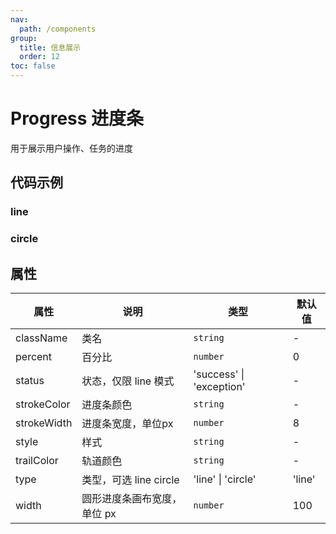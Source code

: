 ```yaml
---
nav:
  path: /components
group:
  title: 信息展示
  order: 12
toc: false
---
```


# Progress 进度条
用于展示用户操作、任务的进度

## 代码示例
### line
<code src='pages/ProgressLine/index'></code>

### circle
<code src='pages/ProgressCircle/index'></code>


## 属性

| 属性 | 说明 | 类型 | 默认值 |
| -----|-----|-----|-----|
| className | 类名| `string` | - |
| percent | 百分比  | `number` | 0 | 
| status | 状态，仅限 line 模式 | 'success' \| 'exception' | - | 
| strokeColor | 进度条颜色 | `string` | - |
| strokeWidth | 进度条宽度，单位px | `number` | 8 |
| style | 样式| `string` | - |
| trailColor | 轨道颜色 | `string` | - |
| type | 类型，可选 line circle  | 'line' \| 'circle' | 'line' | 
| width | 圆形进度条画布宽度，单位 px | `number` | 100 |

